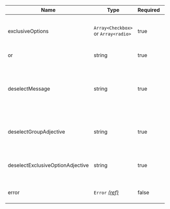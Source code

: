 | Name                             | Type                                 | Required | Description                                                                                              |
| -------------------------------- | ------------------------------------ | -------- | -------------------------------------------------------------------------------------------------------- |
| exclusiveOptions                 | `Array<Checkbox>` or `Array<radio>`  | true     | Configuration for the mutually exclusive options                                                         |
| or                               | string                               | true     | Text for the "Or" label                                                                                  |
| deselectMessage                  | string                               | true     | The text the aria-live will read to warn that selecting the exclusive option will clear all other inputs |
| deselectGroupAdjective           | string                               | true     | The text the aria-live will read when a field is deselected                                              |
| deselectExclusiveOptionAdjective | string                               | true     | The text the aria-live will read when the checkbox is deselected                                         |
| error                            | `Error` [_(ref)_](/components/error) | false    | Configuration for validation errors                                                                      |
